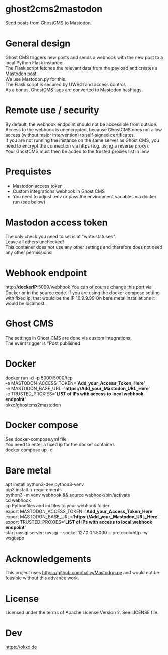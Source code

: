 # ghost2cms2mastodon
Send posts from GhostCMS to Mastodon.

# General design
Ghost CMS triggers new posts and sends a webhook with the new post to a local Python Flask instance.\
The Flask script fetches the relevant data from the payload and creates a Mastodon post.\
We use Mastodon.py for this.\
The Flask script is secured by UWSGI and access control.\
As a bonus, GhostCMS tags are converted to Mastodon hashtags.

# Remote use / security
By default, the webhook endpoint should not be accessible from outside. \
Access to the webhook is unencrypted, because GhostCMS does not allow access (without major intervention) to self-signed certificates. \
If you are not running the instance on the same server as Ghost CMS, you need to encrypt the connection via https (e.g. using a reverse proxy). \
Your GhostCMS must then be added to the trusted proxies list in .env

# Prequistes
- Mastodon access token 
- Custom integrations webhook in Ghost CMS
- You need to adjust .env or pass the environment variables via docker run (see below)


# Mastodon access token
The only check you need to set is at "write:statuses".\
Leave all others unchecked! \
This container does not use any other settings and therefore does not need any other permissions!

# Webhook endpoint
 http://**dockerIP**:5000/webhook
You can of course change this port via Docker or in the source code.
if you are using the docker compose setting with fixed ip, that would be the IP 10.9.9.99
On bare metal installations it would be localhost.

# Ghost CMS
The settings in Ghost CMS are done via custom integrations.\
The event trigger is "Post published

# Docker
docker run -d -p 5000:5000/tcp \
-e MASTODON_ACCESS_TOKEN='**Add_your_Access_Token_Here**' \
-e MASTODON_BASE_URL='**https://Add_your_Mastodon_URL_Here**' \
-e TRUSTED_PROXIES='**LIST of IPs with access to local webhook endpoint**'\
okxo/ghostcms2mastodon

# Docker compose
See docker-compose.yml file \
You need to enter a fixed ip for the docker container. \
docker compose up -d


# Bare metal
apt install python3-dev python3-venv \
pip3 install -r requirements \
python3 -m venv webhook && source webhook/bin/activate \
cd webhook \
cp Pythonfiles and ini files to your webhook folder \
export MASTODON_ACCESS_TOKEN='**Add_your_Access_Token_Here**' \
export MASTODON_BASE_URL='**https://Add_your_Mastodon_URL_Here**' \
export TRUSTED_PROXIES='**LIST of IPs with access to local webhook endpoint**'\
start uwsgi server: uwsgi --socket 127.0.0.1:5000 --protocol=http -w wsgi:app

 
# Acknowledgements
This project uses https://github.com/halcy/Mastodon.py and would not be feasible without this advance work.

# License
Licensed under the terms of Apache License Version 2. See LICENSE file.

# Dev
https://okxo.de